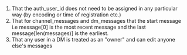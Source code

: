 1. That the auth_user_id does not need to be assigned in any particular way (by encoding or time of registration etc.)
2. That for channel_messages and dm_messages that the start message i.e message\[0\] is the most recent message and the last message\[len(messages)\] is the earliest. 
3. That any user in a DM is treated as an "owner" and can edit anyone else's messages